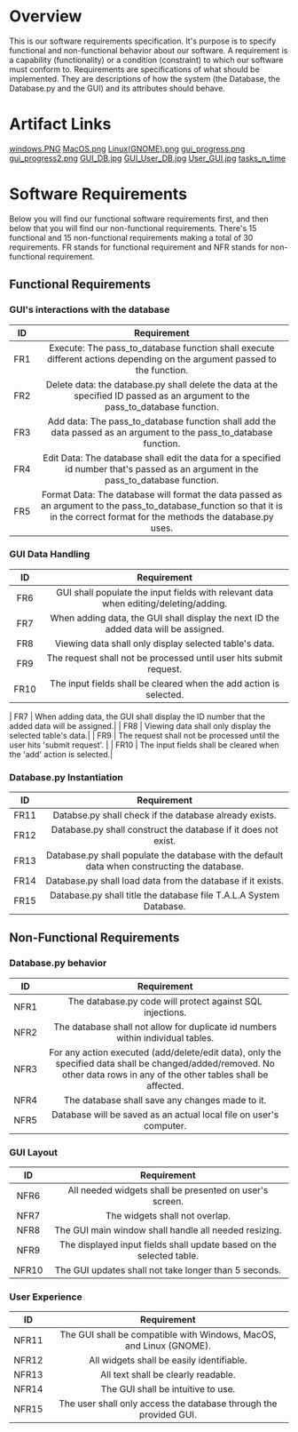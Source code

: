 
# Overview
This is our software requirements specification. It's purpose is to specify 
functional and non-functional behavior about our software. A requirement is 
a capability (functionality) or a condition (constraint) to which our 
software must conform to. Requirements are specifications of what should be 
implemented. They are descriptions of how the system (the Database, the 
Database.py and the GUI) and its 
attributes should behave.

# Artifact Links
[windows.PNG](https://github.com/anthonyboos559/GVSU-CIS350-T.A.L.A-Systems/blob/main/artifacts/windows.PNG)
[MacOS.png](https://github.com/anthonyboos559/GVSU-CIS350-T.A.L.A-Systems/blob/main/artifacts/MacOS.png)
[Linux(GNOME).png](https://github.com/anthonyboos559/GVSU-CIS350-T.A.L.A-Systems/blob/main/artifacts/Linux(GNOME).png)
[gui_progress.png](https://github.com/anthonyboos559/GVSU-CIS350-T.A.L.A-Systems/blob/main/artifacts/gui_progress.png)
[gui_progress2.png](https://github.com/anthonyboos559/GVSU-CIS350-T.A.L.A-Systems/blob/main/artifacts/gui_progress2.png)
[GUI_DB.jpg](https://github.com/anthonyboos559/GVSU-CIS350-T.A.L.A-Systems/blob/main/artifacts/use_case_diagrams/use_case_diagrams/GUI_DB.jpg)
[GUI_User_DB.jpg](https://github.com/anthonyboos559/GVSU-CIS350-T.A.L.A-Systems/blob/main/artifacts/use_case_diagrams/use_case_diagrams/GUI_User_DB.jpg)
[User_GUI.jpg](https://github.com/anthonyboos559/GVSU-CIS350-T.A.L.A-Systems/blob/main/artifacts/use_case_diagrams/use_case_diagrams/User_GUI.jpg)
[tasks_n_time](https://github.com/anthonyboos559/GVSU-CIS350-T.A.L.A-Systems/blob/main/artifacts/time_line_stuff/tasks_n_time)

# Software Requirements

Below you will find our functional software requirements first, and then below that you will find our non-functional requirements. There's 15 functional 
and 15 non-functional requirements making a total of 30 requirements. FR stands for functional requirement and NFR stands for non-functional 
requirement.

## Functional Requirements

### GUI's interactions with the database
| ID  | Requirement    |
| :-------------: | :----------:|
| FR1 | Execute: The pass_to_database function shall execute different actions  depending on the argument passed to the function. |
| FR2 | Delete data: the database.py shall delete the data at the specified ID passed as an argument to the pass_to_database function. |
| FR3 | Add data: The pass_to_database function shall add the data passed as an argument to the pass_to_database function. |
| FR4 | Edit Data: The database shall edit the data for a specified id number that's passed as an argument in the pass_to_database function. |
| FR5 | Format Data: The database will format the data passed as an argument to the pass_to_database_function so that it is in the correct format for the methods the database.py uses. |

### GUI Data Handling
| ID  | Requirement    |
| :-------------: | :----------:|
| FR6 | GUI shall populate the input fields with relevant data when editing/deleting/adding. |
| FR7 | When adding data, the GUI shall display the next ID the added data will be assigned.|
| FR8 | Viewing data shall only display selected table's data.|
| FR9 | The request shall not be processed until user hits submit request. |
| FR10 | The input fields shall be cleared when the add action is selected.|

| FR7 | When adding data, the GUI shall display the ID number that the added data will be assigned.|
| FR8 | Viewing data shall only display the selected table's data.|
| FR9 | The request shall not be processed until the user hits 'submit request'. |
| FR10 | The input fields shall be cleared when the 'add' action is selected.|

### Database.py Instantiation
| ID  | Requirement    |
| :-------------: | :----------:|
| FR11 | Databse.py shall check if the database already exists. |
| FR12 | Database.py shall construct the database if it does not exist. |
| FR13 | Database.py shall populate the database with the default data when constructing the database. |
| FR14 | Database.py shall load data from the database if it exists. |
| FR15 | Database.py shall title the database file T.A.L.A System Database. |

## Non-Functional Requirements

### Database.py behavior
| ID  | Requirement |
| :-------------: | :----------: |
| NFR1 | The database.py code will protect against SQL injections. |
| NFR2 | The database shall not allow for duplicate id numbers within individual tables. |
| NFR3 | For any action executed (add/delete/edit data), only the specified data shall be changed/added/removed. No other data rows in any of the other tables shall be affected. |
| NFR4 | The database shall save any changes made to it. |
| NFR5 | Database will be saved as an actual local file on user's computer. |

### GUI Layout
| ID  | Requirement |
| :-------------: | :----------: |
| NFR6 | All needed widgets shall be presented on user's screen. |
| NFR7 | The widgets shall not overlap. |
| NFR8 | The GUI main window shall handle all needed resizing. |
| NFR9 | The displayed input fields shall update based on the selected table. |
| NFR10 | The GUI updates shall not take longer than 5 seconds. |

### User Experience
| ID  | Requirement |
| :-------------: | :----------: |
| NFR11 | The GUI shall be compatible with Windows, MacOS, and Linux (GNOME). |
| NFR12 | All widgets shall be easily identifiable. |
| NFR13 | All text shall be clearly readable. |
| NFR14 | The GUI shall be intuitive to use. |
| NFR15 | The user shall only access the database through the provided GUI. |

